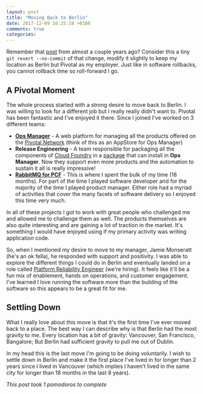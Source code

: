 ```yaml
---
layout: post
title: "Moving Back to Berlin"
date: 2017-12-09 16:25:18 +0100
comments: true
categories: 
---
```

Remember that [post][moving-dublin] from almost a couple years ago? Consider this a tiny `git revert --no-commit` of that change, modify it slightly to keep my location as Berlin but Pivotal as my employer. Just like in software rollbacks, you cannot rollback time so roll-forward I go.

[moving-dublin]: /joining-pivotal-cloud-foundry-and-moving-to-dublin/

## A Pivotal Moment

The whole process started with a strong desire to move back to Berlin. I was willing to look for a different job but I really really didn't want to. Pivotal has been fantastic and I've enjoyed it there. Since I joined I've worked on 3 different teams:

* **[Ops Manager][ops-manager]** - A web platform for managing all the products offered on the [Pivotal Network][pivnet] (think of this as an AppStore for Ops Manager)
* **Release Engineering** - A team responsible for packaging all the components of [Cloud Foundry][cloudfoundry] in a [package][ert] that can install in **Ops Manager**. Now they support even more products and the automation to sustain it all is really impressive!
* **[RabbitMQ for PCF][rabbitmq4pcf]** - This is where I spent the bulk of my time (18 months). For part of the time I played software developer and for the majority of the time I played product manager. Either role had a myriad of activities that cover the many facets of software delivery so I enjoyed this time very much.

[ops-manager]: https://network.pivotal.io/products/ops-manager
[pivnet]: https://network.pivotal.io/
[rabbitmq4pcf]: https://network.pivotal.io/products/p-rabbitmq
[cloudfoundry]: https://www.cloudfoundry.org/
[ert]: https://network.pivotal.io/products/elastic-runtime

In all of these projects I got to work with great people who challenged me and allowed me to challenge them as well. The products themselves are also quite interesting and are gaining a lot of traction in the market. It's something I would have enjoyed using if my primary activity was writing application code.

So, when I mentioned my desire to move to my manager, Jamie Monseratt (he's an ok fella), he responded with support and positivity. I was able to explore the different things I could do in Berlin and eventually landed on a role called [Platform Reliability Engineer][pre] (we're hiring). It feels like it'll be a fun mix of enablement, hands on operations, and customer engagement. I've learned I love running the software more than the building of the software so this appears to be a great fit for me.

[pre]: https://boards.greenhouse.io/pivotalsoftware/jobs/877047#.WiwIP7Q-fdQ

## Settling Down

What I really love about this move is that it's the first time I've ever moved back to a place. The best way I can describe why is that Berlin had the most gravity to me. Every location has a bit of gravity: Vancouver, San Francisco, Bangalore; But Berlin had sufficient gravity to pull me out of Dublin.

In my head this is the last move I'm going to be doing voluntarily. I wish to settle down in Berlin and make it the first place I've lived in for longer than 2 years since I lived in Vancouver (which implies I haven't lived in the same city for longer than 18 months in the last 8 years).

*This post took 1 pomodoros to complete*




